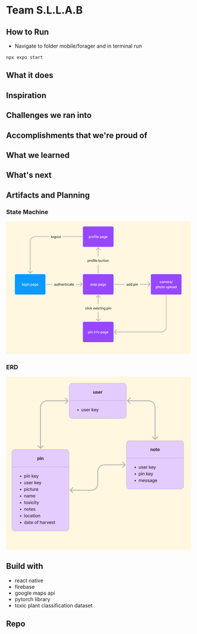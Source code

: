 # Team S.L.L.A.B

## How to Run
* Navigate to folder mobile/forager and in terminal run
```
npx expo start
```
## What it does

## Inspiration

## Challenges we ran into

## Accomplishments that we're proud of


## What we learned


## What's next

## Artifacts and Planning
### State Machine
![State machine](./docs/stateDiagram.png)

### ERD
![ERD](./docs/ERD.png)
## Build with
* react native
* firebase
* google maps api
* pytorch library
* toxic plant classification dataset
## Repo
